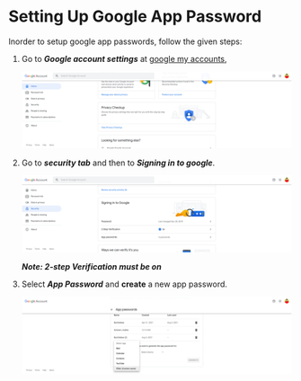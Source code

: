 # Setting Up Google App Password

Inorder to setup google app passwords, follow the given steps:

1. Go to ***Google account settings*** at [google my accounts](https://myaccount.google.com),
   
   ![Google Account](docs/../images/g-acc.png)

2. Go to ***security tab*** and then to ***Signing in to google***. 
   
    ![Security](docs/../images/security.png)

   ***Note: 2-step Verification must be on***

3. Select ***App Password*** and **create** a new app password.

    ![App Password](docs/../images/app-pw.png)